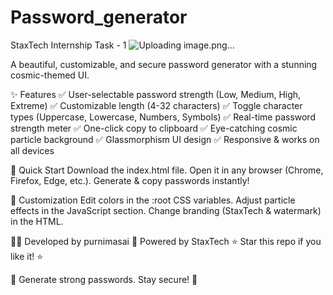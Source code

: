 # Password_generator
StaxTech Internship Task - 1
![Uploading image.png…]()

A beautiful, customizable, and secure password generator with a stunning cosmic-themed UI.

✨ Features
✅ User-selectable password strength (Low, Medium, High, Extreme)
✅ Customizable length (4-32 characters)
✅ Toggle character types (Uppercase, Lowercase, Numbers, Symbols)
✅ Real-time password strength meter
✅ One-click copy to clipboard
✅ Eye-catching cosmic particle background
✅ Glassmorphism UI design
✅ Responsive & works on all devices

🚀 Quick Start
Download the index.html file.
Open it in any browser (Chrome, Firefox, Edge, etc.).
Generate & copy passwords instantly!

🔧 Customization
Edit colors in the :root CSS variables.
Adjust particle effects in the JavaScript section.
Change branding (StaxTech & watermark) in the HTML.


👨‍💻 Developed by purnimasai
🏢 Powered by StaxTech
⭐ Star this repo if you like it! ⭐

🔐 Generate strong passwords. Stay secure! 🚀
